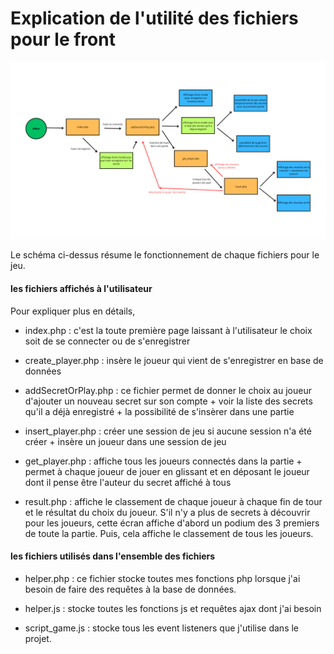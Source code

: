 # Explication de l'utilité des fichiers pour le front

![schéma qui résume le fonctionnement des fichiers pour le front](../images/schema_summary_front.png)

Le schéma ci-dessus résume le fonctionnement de chaque fichiers pour le jeu.

#### les fichiers affichés à l'utilisateur
Pour expliquer plus en détails,
- index.php : c'est la toute première page laissant à l'utilisateur le choix soit de se connecter ou de s'enregistrer

- create_player.php : insère le joueur qui vient de s'enregistrer en base de données

- addSecretOrPlay.php : ce fichier permet de donner le choix au joueur d'ajouter un nouveau secret sur son compte + voir la liste des secrets qu'il a déjà enregistré + la possibilité de s'insèrer dans une partie

- insert_player.php : créer une session de jeu si aucune session n'a été créer + insère un joueur dans une session de jeu

- get_player.php : affiche tous les joueurs connectés dans la partie + permet à chaque joueur de jouer en glissant et en déposant le joueur dont il pense être l'auteur du secret affiché à tous

- result.php : affiche le classement de chaque joueur à chaque fin de tour et le résultat du choix du joueur. S'il n'y a plus de secrets à découvrir pour les joueurs, cette écran affiche d'abord un podium des 3 premiers de toute la partie. Puis, cela affiche le classement de tous les joueurs.

#### les fichiers utilisés dans l'ensemble des fichiers 
- helper.php : ce fichier stocke toutes mes fonctions php lorsque j'ai besoin de faire des requêtes à la base de données.

- helper.js : stocke toutes les fonctions js et requêtes ajax dont j'ai besoin

- script_game.js : stocke tous les event listeners que j'utilise dans le projet.
